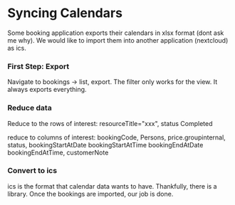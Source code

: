 # Syncing Calendars

Some booking application exports their calendars in xlsx format (dont ask me why). We would like to import them into another application (nextcloud) as ics.

### First Step: Export 
Navigate to bookings -> list, export. 
The filter only works for the view. It always exports everything.

### Reduce data 
Reduce to the rows of interest: resourceTitle="xxx", status Completed

reduce to columns of interest: bookingCode, Persons, price.groupinternal, status, bookingStartAtDate	bookingStartAtTime	bookingEndAtDate	bookingEndAtTime, customerNote

### Convert to ics

ics is the format that calendar data wants to have. Thankfully, there is a library. Once the bookings are imported, our job is done.

